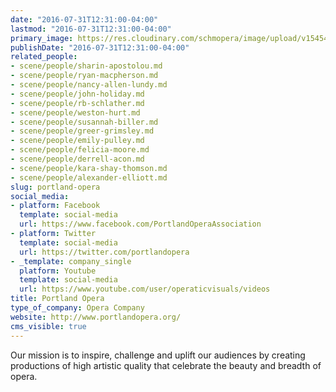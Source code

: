 ```yaml
---
date: "2016-07-31T12:31:00-04:00"
lastmod: "2016-07-31T12:31:00-04:00"
primary_image: https://res.cloudinary.com/schmopera/image/upload/v1545409169/media/webhook-uploads/1469982609027/POA_FB_Logo160x160_400x400.jpg.jpg
publishDate: "2016-07-31T12:31:00-04:00"
related_people:
- scene/people/sharin-apostolou.md
- scene/people/ryan-macpherson.md
- scene/people/nancy-allen-lundy.md
- scene/people/john-holiday.md
- scene/people/rb-schlather.md
- scene/people/weston-hurt.md
- scene/people/susannah-biller.md
- scene/people/greer-grimsley.md
- scene/people/emily-pulley.md
- scene/people/felicia-moore.md
- scene/people/derrell-acon.md
- scene/people/kara-shay-thomson.md
- scene/people/alexander-elliott.md
slug: portland-opera
social_media:
- platform: Facebook
  template: social-media
  url: https://www.facebook.com/PortlandOperaAssociation
- platform: Twitter
  template: social-media
  url: https://twitter.com/portlandopera
- _template: company_single
  platform: Youtube
  template: social-media
  url: https://www.youtube.com/user/operaticvisuals/videos
title: Portland Opera
type_of_company: Opera Company
website: http://www.portlandopera.org/
cms_visible: true
---
```


Our mission is to inspire, challenge and uplift our audiences by creating productions of high artistic quality that celebrate the beauty and breadth of opera.
